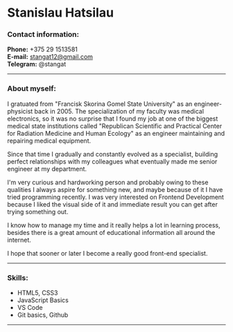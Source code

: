 # Stanislau Hatsilau
### **Contact information:**

**Phone:** +375 29 1513581  
**E-mail:** stangat12@gmail.com   
**Telegram:** @stangat  
***
### **About myself:**
I gratuated from "Francisk Skorina Gomel State University" as an engineer-physicist back in 2005. The specialization of my faculty was medical electronics, so it was no surprise that I found my job at one of the biggest medical state institutions called "Republican Scientific and Practical Center for Radiation Medicine and Human Ecology" as an engineer maintaining and repairing medical equipment.

Since that time I gradually and constantly evolved as a specialist, building perfect relationships with my colleagues what eventually made me senior engineer at my department.

I'm very curious and hardworking person and probably owing to these qualities I always aspire for something new, and maybe because of it I have tried programming recently. I was very interested on Frontend Development because I liked the visual side of it and immediate result you can get after trying something out.

I know how to manage my time and it really helps a lot in learning process, besides there is a great amount of educational information all around the internet. 

I hope that sooner or later I become a really good front-end specialist. 
***
### **Skills:**
- HTML5, CSS3
- JavaScript Basics
- VS Code
- Git basics, Github
***





